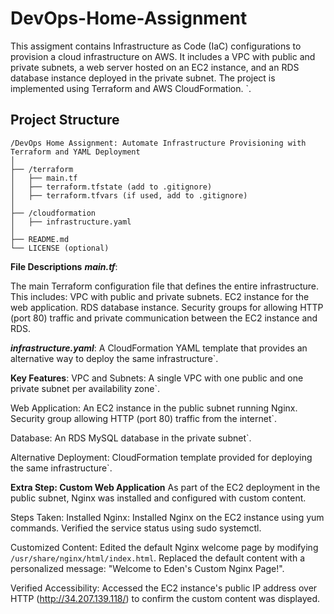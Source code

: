 # DevOps-Home-Assignment
This assigment contains Infrastructure as Code (IaC) configurations to provision a cloud infrastructure on AWS. It includes a VPC with public and private subnets, a web server hosted on an EC2 instance, and an RDS database instance deployed in the private subnet. The project is implemented using Terraform and AWS CloudFormation. `. 

## Project Structure
```plaintext
/DevOps Home Assignment: Automate Infrastructure Provisioning with Terraform and YAML Deployment
│
├── /terraform
│   ├── main.tf
│   ├── terraform.tfstate (add to .gitignore)
│   ├── terraform.tfvars (if used, add to .gitignore)
│
├── /cloudformation
│   ├── infrastructure.yaml
│
├── README.md
└── LICENSE (optional)
```
**File Descriptions**
***main.tf***:

The main Terraform configuration file that defines the entire infrastructure. This includes:
VPC with public and private subnets.
EC2 instance for the web application.
RDS database instance.
Security groups for allowing HTTP (port 80) traffic and private communication between the EC2 instance and RDS.

***infrastructure.yaml***:
A CloudFormation YAML template that provides an alternative way to deploy the same infrastructure`. 


**Key Features**:
VPC and Subnets:
A single VPC with one public and one private subnet per availability zone`. 

Web Application:
An EC2 instance in the public subnet running Nginx.
Security group allowing HTTP (port 80) traffic from the internet`. 

Database:
An RDS MySQL database in the private subnet`. 

Alternative Deployment:
CloudFormation template provided for deploying the same infrastructure`. 


**Extra Step: Custom Web Application**
As part of the EC2 deployment in the public subnet, Nginx was installed and configured with custom content.

Steps Taken:
Installed Nginx:
Installed Nginx on the EC2 instance using yum commands.
Verified the service status using sudo systemctl.

Customized Content:
Edited the default Nginx welcome page by modifying `/usr/share/nginx/html/index.html`.
Replaced the default content with a personalized message:
"Welcome to Eden's Custom Nginx Page!".

Verified Accessibility:
Accessed the EC2 instance's public IP address over HTTP (<http://34.207.139.118/>) to confirm the custom content was displayed.

